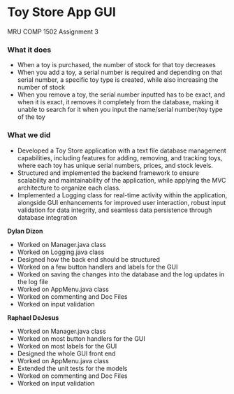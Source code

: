 # Toy Store App GUI

MRU COMP 1502 Assignment 3

### What it does
- When a toy is purchased, the number of stock for that toy decreases
- When you add a toy, a serial number is required and depending on that serial number, a specific toy type is created, while also increasing the number of stock
- When you remove a toy, the serial number inputted has to be exact, and when it is exact, it removes it completely from the database, making it unable to search for it when you input the name/serial number/toy type of the toy

### What we did
- Developed a Toy Store application with a text file database management capabilities, including features for adding, removing, and tracking toys, where each toy has unique serial numbers, prices, and stock levels.
- Structured and implemented the backend framework to ensure scalability and maintainability of the application, while applying the MVC architecture to organize each class.
- Implemented a Logging class for real-time activity within the application, alongside GUI enhancements for improved user interaction, robust input validation for data integrity, and seamless data persistence through database integration

**Dylan Dizon**
- Worked on Manager.java class
- Worked on Logging.java class
- Designed how the back end should be structured
- Worked on a few button handlers and labels for the GUI
- Worked on saving the changes into the database and the log updates in the log file
- Worked on AppMenu.java class
- Worked on commenting and Doc Files
- Worked on input validation

**Raphael DeJesus**
- Worked on Manager.java class
- Worked on most button handlers for the GUI
- Worked on most labels for the GUI
- Designed the whole GUI front end
- Worked on AppMenu.java class
- Extended the unit tests for the models
- Worked on commenting and Doc Files
- Worked on input validation

